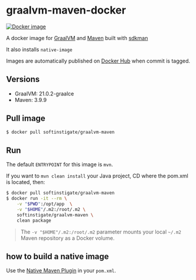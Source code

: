 # graalvm-maven-docker

[![Docker image](https://github.com/SoftInstigate/graalvm-maven-docker/actions/workflows/deploy-image.yml/badge.svg)](https://github.com/SoftInstigate/graalvm-maven-docker/actions/workflows/deploy-image.yml)

A docker image for [GraalVM](https://graalvm.org) and [Maven](https://maven.apache.org) built with [sdkman](https://sdkman.io)

It also installs `native-image`

Images are automatically published on [Docker Hub](https://hub.docker.com/r/softinstigate/graalvm-maven) when commit is tagged.

## Versions ##

- GraalVM: 21.0.2-graalce
- Maven: 3.9.9

## Pull image

```bash
$ docker pull softinstigate/graalvm-maven
```

## Run ##

The default `ENTRYPOINT` for this image is `mvn`.

If you want to `mvn clean install` your Java project, CD where the pom.xml is located, then:

```bash
$ docker pull softinstigate/graalvm-maven
$ docker run -it --rm \
    -v "$PWD":/opt/app  \
    -v "$HOME"/.m2:/root/.m2 \
    softinstigate/graalvm-maven \
    clean package
```

> The `-v "$HOME"/.m2:/root/.m2` parameter mounts your local `~/.m2` Maven repository as a Docker volume.

## how to build a native image

Use the [Native Maven Plugin](https://graalvm.github.io/native-build-tools/latest/maven-plugin.html/) in your `pom.xml`.
